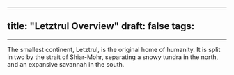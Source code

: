 
---
title: "Letztrul Overview"
draft: false
tags:
  - 
---
 


The smallest continent, Letztrul, is the original home of humanity. It is split in two by the strait of Shiar-Mohr, separating a snowy tundra in the north, and an expansive savannah in the south.   